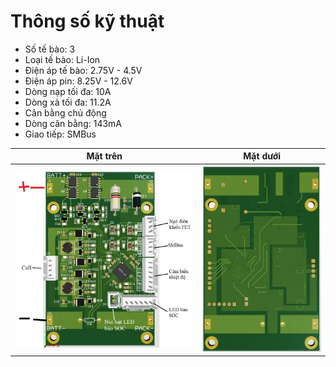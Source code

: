 # Thông số kỹ thuật
- Số tế bào: 3
- Loại tế bào: Li-Ion
- Điện áp tế bào: 2.75V - 4.5V
- Điện áp pin: 8.25V - 12.6V
- Dòng nạp tối đa: 10A
- Dòng xả tối đa: 11.2A
- Cân bằng chủ động
- Dòng cân bằng: 143mA
- Giao tiếp: SMBus

Mặt trên|Mặt dưới
:-:|:-:
![Alt-Text](https://github.com/GiangV1nh/bq78pl116-BMS/blob/main/h%C3%ACnh/top%20view.JPG)|![Alt-Text](https://github.com/GiangV1nh/bq78pl116-BMS/blob/main/h%C3%ACnh/bottom%20view.JPG)
